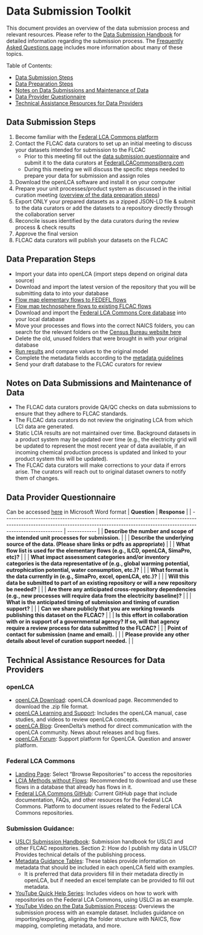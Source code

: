 # Data Submission Toolkit
This document provides an overview of the data submission process and relevant resources. Please refer to the [Data Submission Handbook](https://github.com/FLCAC-admin/uslci-content/blob/dev/docs/submission_handbook/00-sub-handbook-landing.md) for detailed information regarding the submission process. The [Frequently Asked Questions page](https://github.com/FLCAC-admin/FLCAC-Curation/blob/main/docs/FAQ.md) includes more information about many of these topics.

Table of Contents:
- [Data Submission Steps](https://github.com/FLCAC-admin/FLCAC-Curation/blob/main/docs/Data%20Submission%20Toolkit.md#data-submission-steps)
- [Data Preparation Steps](https://github.com/FLCAC-admin/FLCAC-Curation/blob/main/docs/Data%20Submission%20Toolkit.md#data-preparation-steps)
- [Notes on Data Submissions and Maintenance of Data](https://github.com/FLCAC-admin/FLCAC-Curation/blob/main/docs/Data%20Submission%20Toolkit.md#notes-on-data-submissions-and-maintenance-of-data)
- [Data Provider Questionnaire](https://github.com/FLCAC-admin/FLCAC-Curation/blob/main/docs/Data%20Submission%20Toolkit.md#data-provider-questionnaire)
- [Technical Assistance Resources for Data Providers](https://github.com/FLCAC-admin/FLCAC-Curation/blob/main/docs/Data%20Submission%20Toolkit.md#technical-assistance-resources-for-data-providers)

## Data Submission Steps
1.	Become familiar with the [Federal LCA Commons platform](https://www.lcacommons.gov/)
2.	Contact the FLCAC data curators to set up an initial meeting to discuss your datasets intended for submission to the FLCAC
    - Prior to this meeting fill out the [data submission questionnaire](https://github.com/FLCAC-admin/FLCAC-Curation/blob/main/docs/Data%20Submission%20Toolkit.md#data-provider-questionnaire) and submit it to the data curators at FederalLCACommons@erg.com 
    - During this meeting we will discuss the specific steps needed to prepare your data for submission and assign roles 
3.	Download the openLCA software and install it on your computer
4.	Prepare your unit processes/product system as discussed in the initial curation meeting ([overview of the data preparation steps](https://github.com/FLCAC-admin/FLCAC-Curation/edit/main/docs/Data%20Submission%20Overview%20and%20Resources.md#data-preparation-steps))
5.	Export ONLY your prepared datasets as a zipped JSON-LD file & submit to the data curators or add the datasets to a repository directly through the collaboration server
6.	Reconcile issues identified by the data curators during the review process & check results
7.	Approve the final version
8.	FLCAC data curators will publish your datasets on the FLCAC

## Data Preparation Steps
-	Import your data into openLCA (import steps depend on original data source)
-	Download and import the latest version of the repository that you will be submitting data to into your database
-	[Flow map elementary flows to FEDEFL flows](https://github.com/FLCAC-admin/FLCAC-Curation/edit/main/docs/FAQ.md#data-submission)
-	[Flow map technosphere flows to existing FLCAC flows](https://github.com/FLCAC-admin/FLCAC-Curation/edit/main/docs/FAQ.md#data-submission)
-	Download and import the [Federal LCA Commons Core database](https://www.lcacommons.gov/lca-collaboration/Federal_LCA_Commons/Fed_Commons_core_database/datasets) into your local database
-	Move your processes and flows into the correct NAICS folders, you can search for the relevant folders on the [Census Bureau website here](https://www.census.gov/naics/)
-	Delete the old, unused folders that were brought in with your original database
-	[Run results](https://github.com/FLCAC-admin/FLCAC-Curation/blob/main/docs/FAQ.md#openlca) and compare values to the original model 
-	Complete the metadata fields according to the [metadata guidelines](https://github.com/FLCAC-admin/uslci-content/blob/dev/docs/submission_handbook/02-how-to-publish-in-the-uslci.md#metadata-guidance-tables)
-	Send your draft database to the FLCAC curators for review

## Notes on Data Submissions and Maintenance of Data
-	The FLCAC data curators provide QA/QC checks on data submissions to ensure that they adhere to FLCAC standards.
-	The FLCAC data curators do not review the originating LCA from which LCI data are generated.
-	Static LCIA results are not maintained over time. Background datasets in a product system may be updated over time (e.g., the electricity grid will be updated to represent the most recent year of data available, if an incoming chemical production process is updated and linked to your product system this will be updated).
-	The FLCAC data curators will make corrections to your data if errors arise. The curators will reach out to original dataset owners to notify them of changes.

## Data Provider Questionnaire
Can be accessed [here](https://github.com/FLCAC-admin/FLCAC-Curation/blob/main/docs/Data%20Provider%20Questionnaire.docx) in Microsoft Word format 
| **Question**                                                                                                                                                                             | **Response** |
| ------------------------------------------------------------------------------------------------------------------------------------------------------------------------------------ | ------------ |
| **Describe the number and scope of the intended unit processes for submission.**                                                                                                     |              |
| **Describe the underlying source of the data. (Please share links or pdfs as appropriate)**                                                                                          |              |
| **What flow list is used for the elementary flows (e.g., ILCD, openLCA, SimaPro, etc)?**                                                                                             |              |
| **What impact assessment categories and/or inventory categories is the data representative of (e.g., global warming potential, eutrophication potential, water consumption, etc.)?** |              |
| **What format is the data currently in (e.g., SimaPro, excel, openLCA, etc.)?**                                                                                                      |              |
| **Will this data be submitted to part of an existing repository or will a new repository be needed?**                                                                                |              |
| **Are there any anticipated cross-repository dependencies (e.g., new processes will require data from the electricity baseline)?**                                                   |              |
| **What is the anticipated timing of submission and timing of curation support?**                                                                                                     |              |
| **Can we share publicly that you are working towards publishing this dataset on the FLCAC?**                                                                                         |              |
| **Is this effort in collaboration with or in support of a governmental agency? If so, will that agency require a review process for data submitted to the FLCAC?**                   |              |
| **Point of contact for submission** **(name and email).**                                                                                                                            |              |
| **Please provide any other details about level of curation support needed.**                                                                                                         |              |

## Technical Assistance Resources for Data Providers
### openLCA
-	[openLCA Download](https://www.openlca.org/download/): openLCA download page. Recommended to download the .zip file format.
-	[openLCA Learning and Support](https://www.openlca.org/learning/): Includes the openLCA manual, case studies, and videos to review openLCA concepts.
-	[openLCA Blog](https://www.openlca.org/blog/): GreenDelta’s method for direct communication with the openLCA community. News about releases and bug fixes.
-	[openLCA Forum](https://ask.openlca.org/): Support platform for OpenLCA. Question and answer platform.
### Federal LCA Commons
-	[Landing Page](https://www.lcacommons.gov/): Select “Browse Repositories” to access the repositories
-	[LCIA Methods without Flows](https://www.lcacommons.gov/lcia-methods-without-flows): Recommended to download and use these flows in a database that already has flows in it. 
-	[Federal LCA Commons GitHub](https://github.com/FLCAC-admin/FLCAC-Curation/tree/main): Current GitHub page that include documentation, FAQs, and other resources for the Federal LCA Commons. Platform to document issues related to the Federal LCA Commons repositories.
### Submission Guidance:
- [USLCI Submission Handbook](https://github.com/FLCAC-admin/uslci-content/blob/dev/docs/submission_handbook/00-sub-handbook-landing.md): Submission handbook for USLCI and other FLCAC repositories. Section 2: How do I publish my data in USLCI? Provides technical details of the publishing process.
-	[Metadata Guidance Tables](https://github.com/FLCAC-admin/uslci-content/blob/dev/docs/submission_handbook/02-how-to-publish-in-the-uslci.md#metadata-guidance-tables): These tables provide information on metadata that should be included in each openLCA field with examples.
    - It is preferred that data providers fill in their metadata directly in openLCA, but if needed an excel template can be provided to fill out metadata.
-	[YouTube Quick Help Series](https://www.youtube.com/playlist?list=PLmIn8Hncs7bFUOyXZNGXwG4LtdoTfLz6Q): Includes videos on how to work with repositories on the Federal LCA Commons, using USLCI as an example.
-	[YouTube Video on the Data Submission Process](https://www.youtube.com/watch?v=IlPlYet8llY&list=PLmIn8Hncs7bFUOyXZNGXwG4LtdoTfLz6Q&index=9): Overviews the submission process with an example dataset. Includes guidance on importing/exporting, aligning the folder structure with NAICS, flow mapping, completing metadata, and more.
